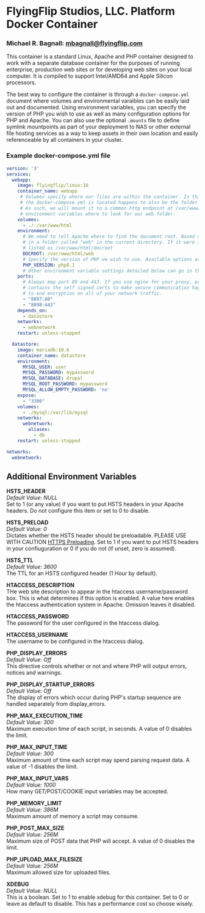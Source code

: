# FlyingFlip Studios, LLC. Platform Docker Container
### Michael R. Bagnall: <mbagnall@flyingflip.com>

This container is a standard Linux, Apache and PHP container designed to work with a separate database container for the purposes of running enterprise, production web sites or for developing web sites on your local computer. It is compiled to support Intel/AMD64 and Apple Silicon processors.

The best way to configure the container is through a `docker-compose.yml` document where volumes and environmental varaibles can be easily laid out and documented. Using environment variables, you can specify the version of PHP you wish to use as well as many configuration options for PHP and Apache. You can also use the optional `.mounts` file to define symlink mountpoints as part of your deployment to NAS or other external file hosting services as a way to keep assets in their own location and easily referenceable by all containers in your cluster.

### Example docker-compose.yml file
```yaml
version: '3'
services:
  webapp:
    image: flyingflip/linux:16
    container_name: webapp
     # Volumes specify where our files are within the container. In this example, the directory where
     # the docker-compose.yml is located happens to also be the folder where the web document root folder is.
     # As such, we will mount it to a common http endpoint at /var/www/html and tell Apache via our 
     # environment variables where to look for our web folder.
    volumes:
      - ./:/var/www/html
    environment:
      # We need to tell Apache where to find the document root. Based on the volumnes configuration, it is
      # in a folder called "web" in the current directory. If it were in one called "docroot" it would be
      # listed as /var/www/html/docroot
      DOCROOT: /var/www/html/web 
      # Specify the version of PHP we wish to use. Available options are PHP 7.4, 8.0, 8.1, 8.2 and 8.3
      PHP_VERSION: php8.1
      # Other environment variable settings detailed below can go in this space as well.
    ports:
      # Always map port 80 and 443. If you use nginx for your proxy, proxy to port 443 using https. The container
      # contains the self signed certs to make secure communication happen on the intranet level, giving you end
      # to end encryption on all of your network traffic.
      - "8097:80"
      - "8098:443"
    depends_on:
      - datastore
    networks:
      - webnetwork
    restart: unless-stopped

  datastore:
    image: mariadb:10.6
    container_name: datastore
    environment:
      MYSQL_USER: user
      MYSQL_PASSWORD: mypassword
      MYSQL_DATABASE: drupal
      MYSQL_ROOT_PASSWORD: mypassword
      MYSQL_ALLOW_EMPTY_PASSWORD: 'no'
    expose:
      - "3306"
    volumes:
      - ./mysql:/var/lib/mysql
    networks:
      webnetwork:
        aliases:
          - db
    restart: unless-stopped

networks:
  webnetwork:
```

## Additional Environment Variables

**HSTS_HEADER**  
_Default Value: NULL_  
Set to 1 (or any value) if you want to put HSTS headers in your Apache headers. Do not configure this item or set to 0 to disable.

**HSTS_PRELOAD**  
_Default Value: 0_  
Dictates whether the HSTS header should be preloadable. PLEASE USE WITH CAUTION [HTTPS Preloading](https://hstspreload.org). Set to 1 if you want to put HSTS headers in your confiuguration or 0 if you do not (if unset, zero is assumed).

**HSTS_TTL**  
_Default Value: 3600_  
The TTL for an HSTS configured header (1 Hour by default).  

**HTACCESS_DESCRIPTION**  
THe web site description to appear in the htaccess username/password box. This is what determines if this option is enabled. A value here enables the htaccess authentication system in Apache. Omission leaves it disabled.

**HTACCESS_PASSWORD**  
The password for the user configured in the htaccess dialog.

**HTACCESS_USERNAME**  
The username to be configured in the htaccess dialog.  

**PHP_DISPLAY_ERRORS**  
_Default Value: Off_  
This directive controls whether or not and where PHP will output errors, notices and warnings.

**PHP_DISPLAY_STARTUP_ERRORS**  
_Default Value: Off_  
The display of errors which occur during PHP's startup sequence are handled separately from display_errors.

**PHP_MAX_EXECUTION_TIME**  
_Default Value: 300_  
Maximum execution time of each script, in seconds. A value of 0 disables the limit.

**PHP_MAX_INPUT_TIME**  
_Default Value: 300_  
Maximum amount of time each script may spend parsing request data. A value of -1 disables the limit.

**PHP_MAX_INPUT_VARS**  
_Default Value: 1000_  
How many GET/POST/COOKIE input variables may be accepted.

**PHP_MEMORY_LIMIT**  
_Default Value: 386M_  
Maximum amount of memory a script may consume.

**PHP_POST_MAX_SIZE**  
_Default Value: 256M_  
Maximum size of POST data that PHP will accept. A value of 0 disables the limit.

**PHP_UPLOAD_MAX_FILESIZE**  
_Default Value: 256M_  
Maximum allowed size for uploaded files.  

**XDEBUG**  
_Default Value: NULL_  
This is a boolean. Set to 1 to enable xdebug for this container. Set to 0 or leave as default to disable. This has a performance cost so choose wisely.  
